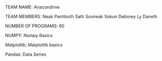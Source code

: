 TEAM NAME:
Anacondrive

TEAM MEMBERS:
Neak Panhboth
Sath Sovireak
Sokun Deborey
Ly Daneth

NUMBER OF PROGRAMS:
60

NUMPY:
Numpy Basics

Matplotlib;
Matplotlib basics

Pandas:
Data Series